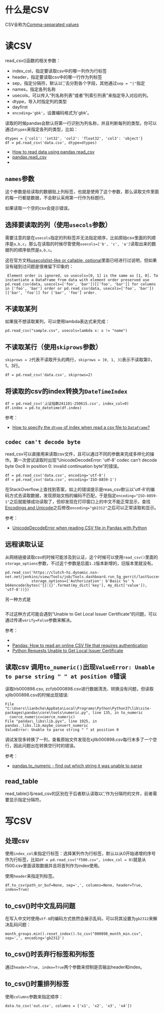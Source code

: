 # 什么是CSV

CSV全称为[Comma-separated values](https://en.wikipedia.org/wiki/Comma-separated_values)


# 读CSV

read_csv()函数的相关参数：

- index_col，指定要读取csv中的哪一列作为行标签
- header，指定要读取csv中的哪一行作为列标签
- sep，指定分隔符，默认以','去分割各个字段，其他通过`sep = "|"`指定
- names，指定各列名称
- usecols，可以传入“列名称列表”或者“列索引列表”来指定导入对应的列。
- dtype，导入时指定列的类型
- dayfirst
- `encoding='gbk'`，设置编码格式为'gbk'。


读取的时候pandas会默认将第一行识别为列名称，并且判断每列的类型。你可以通过`dtypes`来指定各列的类型，比如：

```
dtypes = {'col1': 'int32', 'col2': 'float32', 'col3': 'object'}
df = pd.read_csv('data.csv', dtype=dtypes)
```

- [How to read data using pandas read_csv](https://honingds.com/blog/pandas-read_csv/)
- [pandas.read_csv](https://pandas.pydata.org/pandas-docs/stable/reference/api/pandas.read_csv.html)
- [](https://docs.kanaries.net/articles/how-to-read-csv-files-pandas)


## `names`参数

这个参数是给读取的数据贴上列标签，也就是使用了这个参数，那么读取文件里面的每一行都是数据，不会默认采用第一行作为标题行。

如果读取一个空的csv会提示错误。


## 选择要读取的列（使用`usecols`参数）

需要注意的是在`usecols`指定的列标签并无法指定顺序，比如原始csv里面的列顺序是`a,b,c`，那么在读取的时候尽管使用`usecols=['b', 'c', 'a']`读取出来的数据列的顺序依然是`a,b,c`。


这在官方文档[usecolslist-like or callable, optional](https://pandas.pydata.org/docs/reference/api/pandas.read_csv.html)里面已经进行过说明，但如果没有碰到过问题是很难留下印象的：

```
 Element order is ignored, so usecols=[0, 1] is the same as [1, 0]. To instantiate a DataFrame from data with element order preserved use pd.read_csv(data, usecols=['foo', 'bar'])[['foo', 'bar']] for columns in ['foo', 'bar'] order or pd.read_csv(data, usecols=['foo', 'bar'])[['bar', 'foo']] for ['bar', 'foo'] order.
```


## 不读取某列

如果我不想读取某列，可以使用lambda表达式来完成：

```
pd.read_csv("sample.csv", usecols=lambda x: x != "name")
```


## 不读取某行（使用`skiprows`参数）

`skiprows = 2`代表不读取开头的两行，`skiprows = [0, 1, 3]`表示不读取第0，1，3行。

```
df = pd.read_csv('data.csv', skiprows=2)
```


## 将读取的csv的index转换为`DateTimeIndex`

```
df = pd.read_csv('上证指数241101-250615.csv', index_col=0)
df.index = pd.to_datetime(df.index)
```


参考：

- [How to specify the `dtype` of index when read a csv file to `DataFrame`?](https://stackoverflow.com/questions/29792865/how-to-specify-the-dtype-of-index-when-read-a-csv-file-to-dataframe)


## `codec can't decode byte`

read_csv可以直接用来读取csv文件，且可以通过不同的参数来完成多样化的操作。第一次尝试读取时出现“UnicodeDecodeError: 'utf-8' codec can't decode byte 0xc8 in position 0: invalid continuation byte”的错误。

```
df = pd.read_csv('data.csv', encoding='utf-8')
df = pd.read_csv('data.csv', encoding='ISO-8859-1')
```

在StackOverflow上查找到答案，如上的错误提示是reas_csv默认以'utf-8'的编码方式去读取数据，发现原始文档的编码不匹配，于是指定`encoding="ISO-8859-1"`之后就能够成功读取了，但却发现在打印窗口上的中文不能正常显示，查找[Encodings and Unicode](https://docs.python.org/3/library/codecs.html#standard-encodings)之后修改`encoding="gb2312"`之后可以正常读取和显示。


参考：

- [UnicodeDecodeError when reading CSV file in Pandas with Python
](https://stackoverflow.com/questions/18171739/unicodedecodeerror-when-reading-csv-file-in-pandas-with-python)


## 远程读取认证

从网络链接读取csv的时候可能涉及到认证，这个时候可以使用`read_csv()`里面的`storage_options`参数，不过这个参数是后面`1.2`版本新增的，旧版本里就没有。

```
pd.read_csv('https://clutch-hz.dynamic.nsn-net.net/jenkins/view/Tools/job/Tools.dashboard.run_5g_gerrit/lastSuccessfulBuild/artifact/src/changes.csv',
            storage_options={'Authorization': b'Basic %s' % b64encode(bytes('{}:{}'.format(my_dict['key'], my_dict['value']), 'utf-8'))})
```

另一种方式是

```
```

不过这种方式可能会遇到“Unable to Get Local Issuer Certificate”的问题，可以通过传递`verify=False`参数来解决。

参考：

- [](https://stackoverflow.com/questions/33039327/handling-http-authentication-when-accesing-remote-urls-via-pandas)
- [Pandas: How to read an online CSV file that requires authentication](https://www.slingacademy.com/article/pandas-how-to-read-an-online-csv-file-that-requires-authentication/)
- [Python Requests Unable to Get Local Issuer Certificate](https://tech.sadaalomma.com/python/python-requests-unable-to-get-local-issuer-certificate/)


## 读取csv 调用`to_numeric()`出现`ValueError: Unable to parse string " " at position 0`错误

读取lrb000898.csv, zcfzb000898.csv进行数据清洗、转换没有问题，但读取xjllb000898.csv的时候出现错误:

```
File "C:\Users\lianbche\AppData\Local\Programs\Python\Python37\lib\site-packages\pandas\core\tools\numeric.py", line 135, in to_numeric
  coerce_numeric=coerce_numeric)
File "pandas\_libs\lib.pyx", line 1925, in pandas._libs.lib.maybe_convert_numeric
ValueError: Unable to parse string " " at position 0
```

调试发现多转换了一列，查看原始文件发现在xjllb000898.csv每行末多了一个空行，因此问题出在转换空行时的错误。

参考：

- [pandas.to_numeric - find out which string it was unable to parse](https://stackoverflow.com/questions/40790031/pandas-to-numeric-find-out-which-string-it-was-unable-to-parse)

## read_table

read_table()与read_csv的区别在于后者默认读取以‘,’作为分隔符的文件，前者需要显示指定分隔符。


# 写CSV

## 处理csv

使用`index_col`来指定行标签：选择某列作为行标签，默认以从0开始递增的序号作为行标签，比如`df = pd.read_csv("f500.csv", index_col = 0)`就是从f500.csv里面读取数据并且将首列作为index使用。

使用`header`来指定列标签。

```
df.to_csv(path_or_buf=None, sep=',', columns=None, header=True, index=True)
```

## to_csv()时中文乱码问题

在写入中文时使用`utf-8`的编码方式依然会展示乱码，可以将其设置为`gb2312`来解决乱码问题：

```
month_groups.min().reset_index().to_csv("000898_month_min.csv", sep=',', encoding='gb2312')
```


## to_csv()时丢弃行标签和列标签

通过`header=True, index=True`两个参数来控制是否输出header和index。


## to_csv()时重排列标签

使用`columns`参数来指定顺序：

```
data.to_csv('out.csv', columns = ['x1', 'x2', 'x3', 'x4'])
```